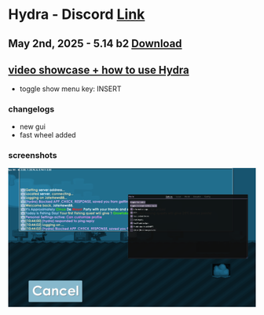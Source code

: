 # Hydra - Discord [Link](https://discord.gg/myECsZU4Nk)
## May 2nd, 2025 - 5.14 b2 [Download](https://link-center.net/1345687/hydra-growtopia-514-mod)
## [video showcase + how to use Hydra](https://www.youtube.com/watch?v=ipZhX6Zf6Qg)
- toggle show menu key: INSERT
### changelogs
- new gui
- fast wheel added

### screenshots
![menu](images/scrshot1.png)
